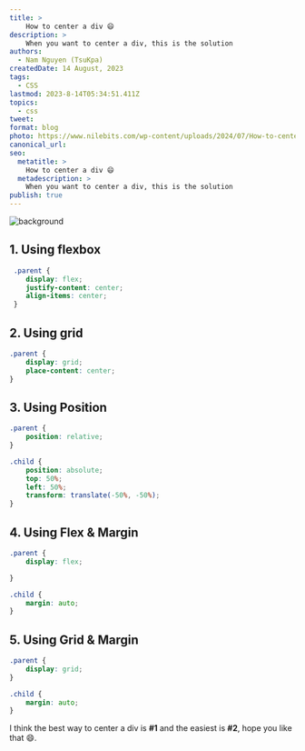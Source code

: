 ```yaml
---
title: >
    How to center a div 😄
description: >
    When you want to center a div, this is the solution
authors:
  - Nam Nguyen (TsuKpa)
createdDate: 14 August, 2023
tags:
  - CSS
lastmod: 2023-8-14T05:34:51.411Z
topics:
  - css
tweet:
format: blog
photo: https://www.nilebits.com/wp-content/uploads/2024/07/How-to-center-a-Div-in-HTML-and-CSS.png
canonical_url:
seo:
  metatitle: >
    How to center a div 😄
  metadescription: >
    When you want to center a div, this is the solution
publish: true
---
```


![background](https://images.headlines.pw/topnews-2017/imgs/71/49/7149225247bfd8cb6d0b555bb9d160ab188cf605_640_397.jpg)

## 1. Using flexbox

```css
 .parent {
    display: flex;
    justify-content: center;
    align-items: center;
 }
 ```

## 2. Using grid

```css
.parent {
    display: grid;
    place-content: center;
}
```

## 3. Using Position

```css
.parent {
    position: relative;
}

.child {
    position: absolute;
    top: 50%;
    left: 50%;
    transform: translate(-50%, -50%);
}
```

## 4. Using Flex & Margin

```css
.parent {
    display: flex;

}

.child {
    margin: auto;
}
```

## 5. Using Grid & Margin

```css
.parent {
    display: grid;
}

.child {
    margin: auto;
}
```

I think the best way to center a div is __#1__ and the easiest is __#2__, hope you like that 😄.
